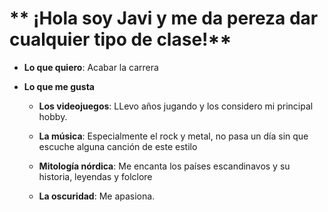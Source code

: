 # ** ¡Hola soy Javi y me da pereza dar cualquier tipo de clase!**

* **Lo que quiero**:
Acabar la carrera

* **Lo que me gusta**
    * **Los videojuegos**: LLevo años jugando y los considero mi principal hobby.

    * **La música**: Especialmente el rock y metal, no pasa un día sin que escuche alguna canción de este estilo

    * **Mitología nórdica**: Me encanta los países escandinavos y su historia, leyendas y folclore

    * **La oscuridad**: Me apasiona.

    
